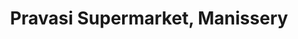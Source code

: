 ---
title: "Pravasi Supermarket, Manissery"
url: /ottapalam/pravasi-supermarket-manissery/
shop: Supermarkt
---